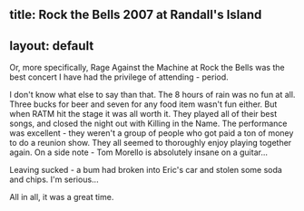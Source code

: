 title: Rock the Bells 2007 at Randall's Island
---
layout: default
---

Or, more specifically, Rage Against the Machine at Rock the Bells was the best
concert I have had the privilege of attending - period.

I don't know what else to say than that. The 8 hours of rain was no fun at
all. Three bucks for beer and seven for any food item wasn't fun either. But
when RATM hit the stage it was all worth it. They played all of their best
songs, and closed the night out with Killing in the Name. The performance was
excellent - they weren't a group of people who got paid a ton of money to do a
reunion show. They all seemed to thoroughly enjoy playing together again. On a
side note - Tom Morello is absolutely insane on a guitar...

Leaving sucked - a bum had broken into Eric's car and stolen some soda and
chips. I'm serious...

All in all, it was a great time.
